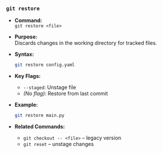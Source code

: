 ### `git restore`

- **Command:**  
  `git restore <file>`

- **Purpose:**  
  Discards changes in the working directory for tracked files.

- **Syntax:**  
  ```bash
  git restore config.yaml
  ```

- **Key Flags:**  
  - `--staged`: Unstage file  
  - *(No flag)*: Restore from last commit

- **Example:**  
  ```bash
  git restore main.py
  ```

- **Related Commands:**  
  - `git checkout -- <file>` – legacy version  
  - `git reset` – unstage changes